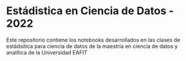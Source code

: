 # Estádistica en Ciencia de Datos - 2022

Este repositorio contiene los notebooks desarrollados en las clases de estádsitica para ciencia de datos de la maestria en ciencia de datos y analítica de la Universidad EAFIT